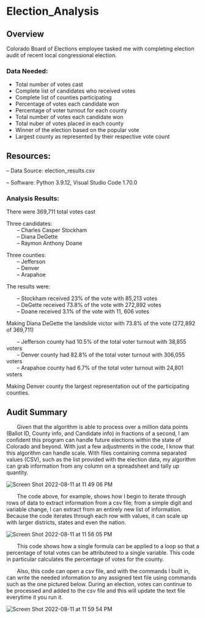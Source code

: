 # Election_Analysis

## Overview

Colorado Board of Elections employee tasked me with completing election audit of recent local congressional election.  

### Data Needed:

- Total number of votes cast
- Complete list of candidates who received votes
- Complete list of counties participating
- Percentage of votes each candidate won
- Percentage of voter turnout for each county
- Total number of votes each candidate won
- Total nuber of votes placed in each county
- Winner of the election based on the popular vote
- Largest county as represented by their respective vote count

## Resources:

– Data Source: election_results.csv

– Software: Python 3.9.12, Visual Studio Code 1.70.0


### Analysis Results:


There were 369,711 total votes cast   

Three candidates:     
&nbsp;&nbsp;&nbsp;&nbsp;&nbsp;&nbsp; – Charles Casper Stockham  
&nbsp;&nbsp;&nbsp;&nbsp;&nbsp;&nbsp; – Diana DeGette\
&nbsp;&nbsp;&nbsp;&nbsp;&nbsp;&nbsp; – Raymon Anthony Doane  
    
Three counties:\
&nbsp;&nbsp;&nbsp;&nbsp;&nbsp;&nbsp; – Jefferson\
&nbsp;&nbsp;&nbsp;&nbsp;&nbsp;&nbsp; – Denver\
&nbsp;&nbsp;&nbsp;&nbsp;&nbsp;&nbsp; – Arapahoe
    
The results were:

&nbsp;&nbsp;&nbsp;&nbsp;&nbsp;&nbsp; – Stockham received 23% of the vote with 85,213 votes\
&nbsp;&nbsp;&nbsp;&nbsp;&nbsp;&nbsp; – DeGette received 73.8% of the vote with 272,892 votes\
&nbsp;&nbsp;&nbsp;&nbsp;&nbsp;&nbsp; – Doane received 3.1% of the vote with 11, 606 votes
  

Making Diana DeGette the landslide victor with 73.8% of the vote (272,892 of 369,711)
  
&nbsp;&nbsp;&nbsp;&nbsp;&nbsp;&nbsp; – Jefferson county had 10.5% of the total voter turnout with 38,855 voters\
&nbsp;&nbsp;&nbsp;&nbsp;&nbsp;&nbsp; – Denver county had 82.8% of the total voter turnout with 306,055 voters\
&nbsp;&nbsp;&nbsp;&nbsp;&nbsp;&nbsp; – Arapahoe county had 6.7% of the total voter turnout with 24,801 voters
  
Making Denver county the largest representation out of the participating counties.

## Audit Summary

&nbsp;&nbsp;&nbsp;&nbsp;&nbsp;&nbsp;     Given that the algorithm is able to process over a million data points (Ballot ID, County info, and Candidate info) in fractions of a second, I am confident this program can handle future elections within the state of Colorado and beyond.  With just a few adjustments in the code, I know that this algorithm can handle scale.  With files containing comma separated values (CSV), such as the list provided with the election data, my algorithm can grab information from any column on a spreadsheet and tally up quantity. 

![Screen Shot 2022-08-11 at 11 49 06 PM](https://user-images.githubusercontent.com/108758105/184281702-9cefbbf0-4c1b-4f84-b6ee-83541f1ab9e2.png)

&nbsp;&nbsp;&nbsp;&nbsp;&nbsp;&nbsp;     The code above, for example, shows how I begin to iterate through rows of data to extract information from a csv file; from a simple digit and variable change, I can extract from an entirely new list of information.  Because the code iterates through each row with values, it can scale up with larger districts, states and even the nation.



![Screen Shot 2022-08-11 at 11 56 05 PM](https://user-images.githubusercontent.com/108758105/184282375-4ee1278f-0efb-437a-8552-0f426525c3b2.png)

&nbsp;&nbsp;&nbsp;&nbsp;&nbsp;&nbsp;     This code shows how a single formula can be applied to a loop so that a percentage of total votes can be attributeed to a single variable.  This code in particular calculates the percentage of votes for the county.


&nbsp;&nbsp;&nbsp;&nbsp;&nbsp;&nbsp;     Also, this code can open a csv file, and with the commands I built in, can write the needed information to any assigned text file using commands such as the one pictured below.  During an election, votes can continue to be processed and added to the csv file and this will update the text file everytime it you run it.

![Screen Shot 2022-08-11 at 11 59 54 PM](https://user-images.githubusercontent.com/108758105/184282748-91266d98-903a-4459-a3ab-36de0ab00625.png)

